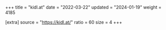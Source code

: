 +++
title = "kidl.at"
date = "2022-03-22"
updated = "2024-01-19"
weight = 4185

[extra]
source = "https://kidl.at/"
ratio = 60
size = 4
+++
